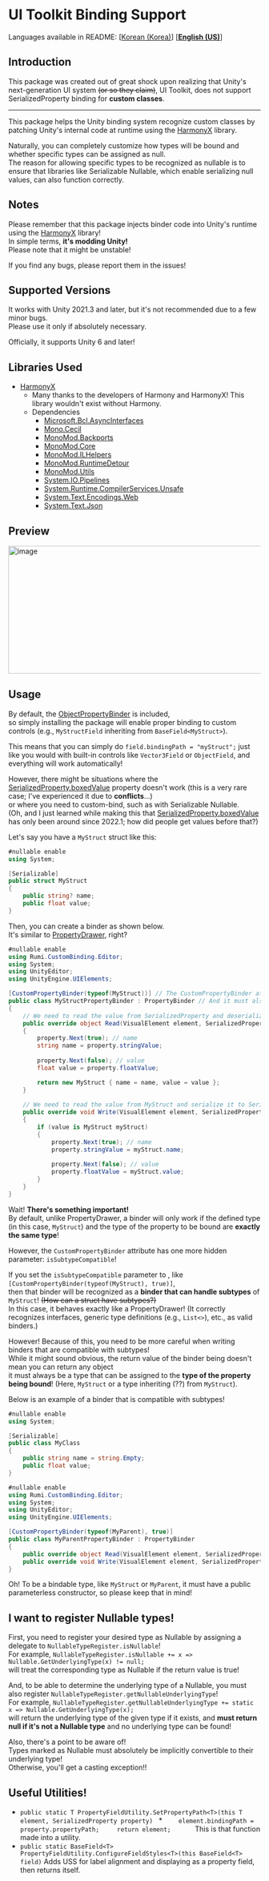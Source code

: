 # UI Toolkit Binding Support

Languages available in README: \[[Korean (Korea)](README.md)\] \[[**English (US)**](README-EN.md)\]

## Introduction

This package was created out of great shock upon realizing that Unity's next-generation UI system ~~(or so they claim)~~, UI Toolkit, does not support SerializedProperty binding for **custom classes**.

---

This package helps the Unity binding system recognize custom classes by patching Unity's internal code at runtime using the [HarmonyX](https://github.com/BepInEx/HarmonyX) library.

Naturally, you can completely customize how types will be bound and whether specific types can be assigned as null.\
The reason for allowing specific types to be recognized as nullable is to ensure that libraries like Serializable Nullable, which enable serializing null values, can also function correctly.

## Notes

Please remember that this package injects binder code into Unity's runtime using the [HarmonyX](https://github.com/BepInEx/HarmonyX) library!\
In simple terms, **it's modding Unity!**\
Please note that it might be unstable!

If you find any bugs, please report them in the issues!

## Supported Versions

It works with Unity 2021.3 and later, but it's not recommended due to a few minor bugs.\
Please use it only if absolutely necessary.

Officially, it supports Unity 6 and later!

## Libraries Used

* [HarmonyX](https://github.com/BepInEx/HarmonyX)
  * Many thanks to the developers of Harmony and HarmonyX! This library wouldn't exist without Harmony.
  * Dependencies
    * [Microsoft.Bcl.AsyncInterfaces](https://www.nuget.org/packages/microsoft.bcl.asyncinterfaces)
    * [Mono.Cecil](https://www.nuget.org/packages/Mono.cecil)
    * [MonoMod.Backports](https://www.nuget.org/packages/MonoMod.Backports)
    * [MonoMod.Core](https://www.nuget.org/packages/MonoMod.Core)
    * [MonoMod.ILHelpers](https://www.nuget.org/packages/MonoMod.ILHelpers)
    * [MonoMod.RuntimeDetour](https://www.nuget.org/packages/MonoMod.RuntimeDetour)
    * [MonoMod.Utils](https://www.nuget.org/packages/MonoMod.Utils)
    * [System.IO.Pipelines](https://www.nuget.org/packages/System.IO.Pipelines)
    * [System.Runtime.CompilerServices.Unsafe](https://www.nuget.org/packages/System.Runtime.CompilerServices.Unsafe)
    * [System.Text.Encodings.Web](https://www.nuget.org/packages?q=System.Text.Encodings.Web)
    * [System.Text.Json](https://www.nuget.org/packages/System.Text.Json)

## Preview
<img width="684" height="255" alt="image" src="https://github.com/user-attachments/assets/56b8a196-6936-40c7-8b1d-efe69ed22c97" />

## Usage

[SerializedProperty.boxedValue]: https://docs.unity3d.com/2022.1/Documentation/ScriptReference/SerializedProperty-boxedValue.html

By default, the [ObjectPropertyBinder](Packages/com.rumi.custombinding/Editor/Bindings/ObjectPropertyBinder.cs) is included,\
so simply installing the package will enable proper binding to custom controls (e.g., `MyStructField` inheriting from `BaseField<MyStruct>`).

This means that you can simply do ``field.bindingPath = "myStruct";`` just like you would with built-in controls like `Vector3Field` or `ObjectField`, and everything will work automatically!

However, there might be situations where the [SerializedProperty.boxedValue] property doesn't work (this is a very rare case; I've experienced it due to **conflicts**...)\
or where you need to custom-bind, such as with Serializable Nullable.\
(Oh, and I just learned while making this that [SerializedProperty.boxedValue] has only been around since 2022.1; how did people get values before that?)

Let's say you have a `MyStruct` struct like this:

```csharp
#nullable enable
using System;

[Serializable]
public struct MyStruct
{
    public string? name;
    public float value;
}
```

Then, you can create a binder as shown below.\
It's similar to [PropertyDrawer](https://docs.unity3d.com/kr/2021.3/Manual/editor-PropertyDrawers.html), right?

```csharp
#nullable enable
using Rumi.CustomBinding.Editor;
using System;
using UnityEditor;
using UnityEngine.UIElements;

[CustomPropertyBinder(typeof(MyStruct))] // The CustomPropertyBinder attribute is required for the binder to be recognized!
public class MyStructPropertyBinder : PropertyBinder // And it must also inherit from PropertyBinder!
{
    // We need to read the value from SerializedProperty and deserialize it into MyStruct.
    public override object Read(VisualElement element, SerializedProperty property, Type propertyType)
    {
        property.Next(true); // name
        string name = property.stringValue;
        
        property.Next(false); // value
        float value = property.floatValue;

        return new MyStruct { name = name, value = value };
    }
    
    // We need to read the value from MyStruct and serialize it to SerializedProperty.
    public override void Write(VisualElement element, SerializedProperty property, Type propertyType, object? value)
    {
        if (value is MyStruct myStruct)
        {
            property.Next(true); // name
            property.stringValue = myStruct.name;
            
            property.Next(false); // value
            property.floatValue = myStruct.value;
        }
    }
}
```

Wait! **There's something important!**\
By default, unlike PropertyDrawer, a binder will only work if the defined type (in this case, `MyStruct`) and the type of the property to be bound are **exactly the same type**!

However, the `CustomPropertyBinder` attribute has one more hidden parameter: `isSubtypeCompatible`!

If you set the `isSubtypeCompatible` parameter to <see langword="true"/>, like ``[CustomPropertyBinder(typeof(MyStruct), true)]``,\
then that binder will be recognized as a **binder that can handle subtypes** of `MyStruct`! ~~(How can a struct have subtypes?)~~\
In this case, it behaves exactly like a PropertyDrawer! (It correctly recognizes interfaces, generic type definitions (e.g., `List<>`), etc., as valid binders.)

However! Because of this, you need to be more careful when writing binders that are compatible with subtypes!\
While it might sound obvious, the return value of the binder being <see cref="System.Object"/> doesn't mean you can return any object\
it must always be a type that can be assigned to the **type of the property being bound**! (Here, `MyStruct` or a type inheriting (??) from `MyStruct`).

Below is an example of a binder that is compatible with subtypes!

```csharp
#nullable enable
using System;

[Serializable]
public class MyClass
{
    public string name = string.Empty;
    public float value;
}
```

```csharp
#nullable enable
using Rumi.CustomBinding.Editor;
using System;
using UnityEditor;
using UnityEngine.UIElements;

[CustomPropertyBinder(typeof(MyParent), true)]
public class MyParentPropertyBinder : PropertyBinder
{
    public override object Read(VisualElement element, SerializedProperty property, Type propertyType) => property.boxedValue;
    public override void Write(VisualElement element, SerializedProperty property, Type propertyType, object? value) => property.boxedValue = value;
}
```

Oh! To be a bindable type, like `MyStruct` or `MyParent`, it must have a public parameterless constructor, so please keep that in mind!

## I want to register Nullable types!

First, you need to register your desired type as Nullable by assigning a delegate to `NullableTypeRegister.isNullable`!\
For example, ``NullableTypeRegister.isNullable += x => Nullable.GetUnderlyingType(x) != null;``\
will treat the corresponding type as Nullable if the return value is true!

And, to be able to determine the underlying type of a Nullable, you must also register `NullableTypeRegister.getNullableUnderlyingType`!\
For example, ``NullableTypeRegister.getNullableUnderlyingType += static x => Nullable.GetUnderlyingType(x);``\
will return the underlying type of the given type if it exists, and **must return null if it's not a Nullable type** and no underlying type can be found!

Also, there's a point to be aware of!\
Types marked as Nullable must absolutely be implicitly convertible to their underlying type!\
Otherwise, you'll get a casting exception!!

## Useful Utilities!

* ``public static T PropertyFieldUtility.SetPropertyPath<T>(this T element, SerializedProperty property)``
  * ```
    element.bindingPath = property.propertyPath;
    return element;
    ```
    This is that function made into a utility.
* ``public static BaseField<T> PropertyFieldUtility.ConfigureFieldStyles<T>(this BaseField<T> field)`` Adds USS for label alignment and displaying as a property field, then returns itself.
